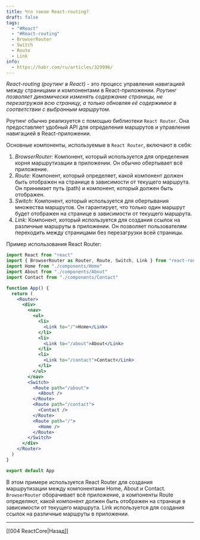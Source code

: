 ```yaml
---
title: Что такое React-routing?
draft: false
tags:
  - "#React"
  - "#React-routing"
  - BrowserRouter
  - Switch
  - Route
  - Link
info:
  - https://habr.com/ru/articles/329996/
---
```

_React-routing (роутинг в React)_ - это процесс управления навигацией между страницами и компонентами в React-приложении. _Роутинг позволяет динамически изменять содержание страницы, не перезагружая всю страницу, а только обновляя её содержимое в соответствии с выбранным маршрутом._

Роутинг обычно реализуется с помощью библиотеки `React Router`. Она предоставляет удобный API для определения маршрутов и управления навигацией в React-приложении.

Основные компоненты, используемые в `React Router`, включают в себя:

1. _BrowserRouter:_ Компонент, который используется для определения корня маршрутизации в приложении. Он обычно обертывает всё приложение.
2. _Route:_ Компонент, который определяет, какой компонент должен быть отображен на странице в зависимости от текущего маршрута. Он принимает путь (path) и компонент, который должен быть отображен.
3. _Switch:_ Компонент, который используется для обертывания множества маршрутов. Он гарантирует, что только один маршрут будет отображен на странице в зависимости от текущего маршрута.
4. _Link:_ Компонент, который используется для создания ссылок на различные маршруты в приложении. Он позволяет пользователям переходить между страницами без перезагрузки всей страницы.

Пример использования React Router:

```jsx
import React from "react"
import { BrowserRouter as Router, Route, Switch, Link } from "react-router-dom"
import Home from "./components/Home"
import About from "./components/About"
import Contact from "./components/Contact"

function App() {
  return (
    <Router>
      <div>
        <nav>
          <ul>
            <li>
              <Link to="/">Home</Link>
            </li>
            <li>
              <Link to="/about">About</Link>
            </li>
            <li>
              <Link to="/contact">Contact</Link>
            </li>
          </ul>
        </nav>
        <Switch>
          <Route path="/about">
            <About />
          </Route>
          <Route path="/contact">
            <Contact />
          </Route>
          <Route path="/">
            <Home />
          </Route>
        </Switch>
      </div>
    </Router>
  )
}

export default App
```

В этом примере используется React Router для создания маршрутизации между компонентами Home, About и Contact. `BrowserRouter` оборачивает всё приложение, а компоненты Route определяют, какой компонент должен быть отображен на странице в зависимости от текущего маршрута. Link используется для создания ссылок на различные маршруты в приложении.

---

[[004 ReactCore|Назад]]